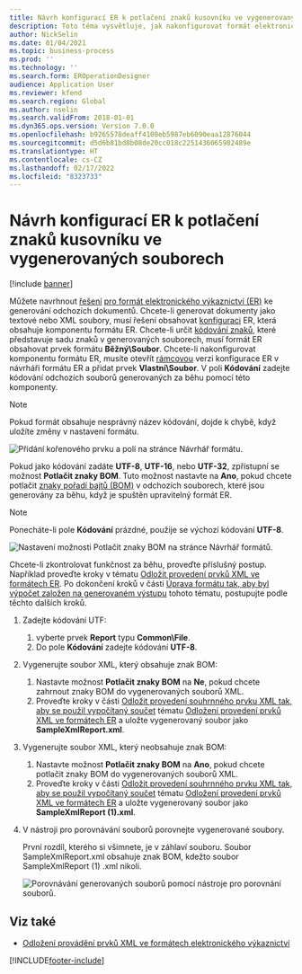 ```yaml
---
title: Návrh konfigurací ER k potlačení znaků kusovníku ve vygenerovaných souborech
description: Toto téma vysvětluje, jak nakonfigurovat formát elektronického výkaznictví (ER) pro generování sestav, které potlačují znaky značka pořadí bajtů (BOM).
author: NickSelin
ms.date: 01/04/2021
ms.topic: business-process
ms.prod: ''
ms.technology: ''
ms.search.form: EROperationDesigner
audience: Application User
ms.reviewer: kfend
ms.search.region: Global
ms.author: nselin
ms.search.validFrom: 2018-01-01
ms.dyn365.ops.version: Version 7.0.0
ms.openlocfilehash: b9265578deaff4100eb5987eb6090eaa12876044
ms.sourcegitcommit: d5d6b81bd8b08de20cc018c2251436065982489e
ms.translationtype: HT
ms.contentlocale: cs-CZ
ms.lasthandoff: 02/17/2022
ms.locfileid: "8323733"
---
```

# <a name="design-er-configurations-to-suppress-bom-characters-in-generated-files"></a>Návrh konfigurací ER k potlačení znaků kusovníku ve vygenerovaných souborech

[!include [banner](../includes/banner.md)]

Můžete navrhnout [řešení](general-electronic-reporting.md) [pro formát elektronického výkaznictví (ER)](er-quick-start1-new-solution.md) ke generování odchozích dokumentů. Chcete-li generovat dokumenty jako textové nebo XML soubory, musí řešení obsahovat [konfiguraci](general-electronic-reporting.md#Configuration) ER, která obsahuje komponentu formátu ER. Chcete-li určit [kódování znaků](/windows/win32/intl/character-sets), které představuje sadu znaků v generovaných souborech, musí formát ER obsahovat prvek formátu **Běžný\\Soubor**. Chcete-li nakonfigurovat komponentu formátu ER, musíte otevřít [rámcovou](general-electronic-reporting.md#component-versioning) verzi konfigurace ER v návrháři formátu ER a přidat prvek **Vlastní\\Soubor**. V poli **Kódování** zadejte kódování odchozích souborů generovaných za běhu pomocí této komponenty.

> [!NOTE]
> Pokud formát obsahuje nesprávný název kódování, dojde k chybě, když uložíte změny v nastavení formátu.

![Přidání kořenového prvku a polí na stránce Návrhář formátu.](./media/er-suppress-bom-characters-image1.gif)

Pokud jako kódování zadáte **UTF-8**, **UTF-16**, nebo **UTF-32**, zpřístupní se možnost **Potlačit znaky BOM**. Tuto možnost nastavte na **Ano**, pokud chcete potlačit [znaky pořadí bajtů (BOM)](/globalization/encoding/byte-order-mark) v odchozích souborech, které jsou generovány za běhu, když je spuštěn upravitelný formát ER.

> [!NOTE]
> Ponecháte-li pole **Kódování** prázdné, použije se výchozí kódování **UTF-8**.

![Nastavení možnosti Potlačit znaky BOM na stránce Návrhář formátů.](./media/er-suppress-bom-characters-image2.gif)

Chcete-li zkontrolovat funkčnost za běhu, proveďte příslušný postup. Například proveďte kroky v tématu [Odložit provedení prvků XML ve formátech ER](er-defer-xml-element.md). Po dokončení kroků v části [Úprava formátu tak, aby byl výpočet založen na generovaném výstupu](er-defer-xml-element.md#modify-the-format-so-that-the-calculation-is-based-on-generated-output) tohoto tématu, postupujte podle těchto dalších kroků.

1. Zadejte kódování UTF:

    1. vyberte prvek **Report** typu **Common\\File**.
    2. Do pole **Kódování** zadejte kódování **UTF-8**.

2. Vygenerujte soubor XML, který obsahuje znak BOM:

    1. Nastavte možnost **Potlačit znaky BOM** na **Ne**, pokud chcete zahrnout znaky BOM do vygenerovaných souborů XML.
    2. Proveďte kroky v části [Odložit provedení souhrnného prvku XML tak, aby se použil vypočítaný součet](er-defer-xml-element.md#defer-the-execution-of-the-summary-xml-element-so-that-the-calculated-total-is-used) tématu [Odložení provedení prvků XML ve formátech ER](er-defer-xml-element.md) a uložte vygenerovaný soubor jako **SampleXmlReport.xml**.

3. Vygenerujte soubor XML, který neobsahuje znak BOM:

    1. Nastavte možnost **Potlačit znaky BOM** na **Ano**, pokud chcete potlačit znaky BOM do vygenerovaných souborů XML.
    2. Proveďte kroky v části [Odložit provedení souhrnného prvku XML tak, aby se použil vypočítaný součet](er-defer-xml-element.md#defer-the-execution-of-the-summary-xml-element-so-that-the-calculated-total-is-used) tématu [Odložení provedení prvků XML ve formátech ER](er-defer-xml-element.md) a uložte vygenerovaný soubor jako **SampleXmlReport (1).xml**.

4. V nástroji pro porovnávání souborů porovnejte vygenerované soubory.

    První rozdíl, kterého si všimnete, je v záhlaví souboru. Soubor SampleXmlReport.xml obsahuje znak BOM, kdežto soubor SampleXmlReport (1) .xml nikoli.

    ![Porovnávání generovaných souborů pomocí nástroje pro porovnání souborů.](./media/er-suppress-bom-characters-image3.png)

## <a name="see-also"></a>Viz také

- [Odložení provádění prvků XML ve formátech elektronického výkaznictví](er-defer-xml-element.md)


[!INCLUDE[footer-include](../../../includes/footer-banner.md)]
